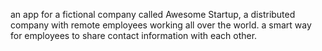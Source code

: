  an app for a fictional company called Awesome Startup, a distributed company with remote employees working all over the world. 
 a smart way for employees to share contact information with each other.
